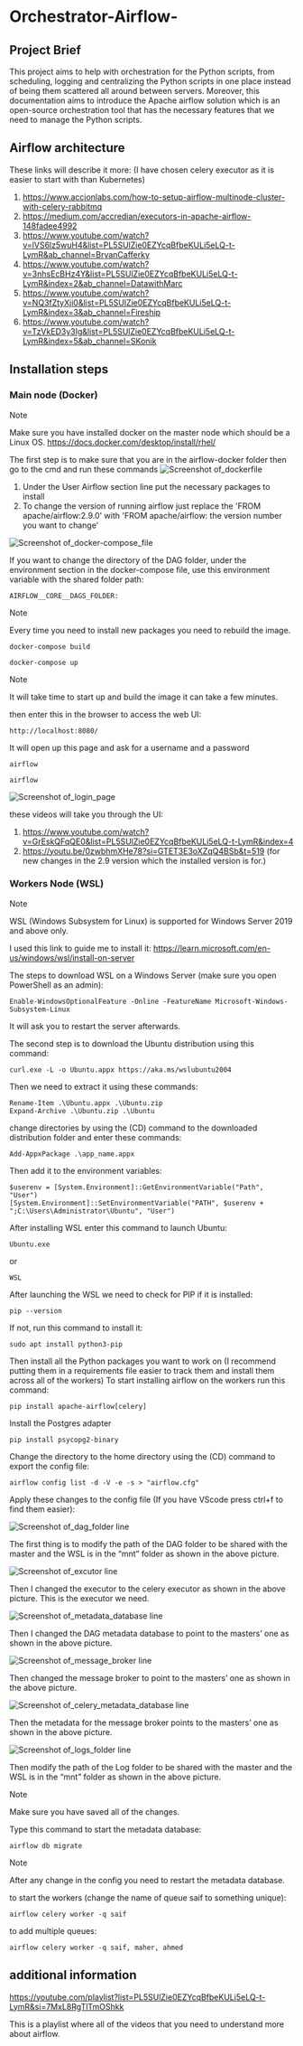 # Orchestrator-Airflow-
## Project Brief 
This project aims to help with orchestration for the Python scripts, from scheduling, logging and centralizing the Python scripts in one place instead of being them scattered all around between servers. Moreover, this documentation aims to introduce the Apache airflow solution which is an open-source orchestration tool that has the necessary features that we need to manage the Python scripts.
## Airflow architecture 
These links will describe it more: (I have chosen celery executor as it is easier to start with than Kubernetes)
1. https://www.accionlabs.com/how-to-setup-airflow-multinode-cluster-with-celery-rabbitmq
2. https://medium.com/accredian/executors-in-apache-airflow-148fadee4992
3. https://www.youtube.com/watch?v=lVS6lz5wuH4&list=PL5SUlZie0EZYcqBfbeKULi5eLQ-t-LymR&ab_channel=BryanCafferky
4. https://www.youtube.com/watch?v=3nhsEcBHz4Y&list=PL5SUlZie0EZYcqBfbeKULi5eLQ-t-LymR&index=2&ab_channel=DatawithMarc
5. https://www.youtube.com/watch?v=NQ3fZtyXji0&list=PL5SUlZie0EZYcqBfbeKULi5eLQ-t-LymR&index=3&ab_channel=Fireship
6. https://www.youtube.com/watch?v=TzVkED3y3Ig&list=PL5SUlZie0EZYcqBfbeKULi5eLQ-t-LymR&index=5&ab_channel=SKonik
## Installation steps
### Main node (Docker)
> [!NOTE]
> Make sure you have installed docker on the master node which should be a Linux OS. https://docs.docker.com/desktop/install/rhel/

The first step is to make sure that you are in the airflow-docker folder then go to the cmd and run these commands
![Screenshot of_dockerfile](images/docker_build.png)

1. Under the User Airflow section line put the necessary packages to install
2. To change the version of running airflow just replace the 'FROM apache/airflow:2.9.0' with 'FROM apache/airflow: the version number you want to change'

![Screenshot of_docker-compose_file](images/enviorment.PNG)

If you want to change the directory of the DAG folder, under the environment section in the docker-compose file, use this environment variable with the shared folder path:

```
AIRFLOW__CORE__DAGS_FOLDER:
```

> [!NOTE]
> Every time you need to install new packages you need to rebuild the image.

```
docker-compose build
```

```
docker-compose up
```
> [!NOTE]
> It will take time to start up and build the image it can take a few minutes.

then enter this in the browser to access the web UI:

```
http://localhost:8080/
```

It will open up this page and ask for a username and a password

```
airflow
```
```
airflow
```

![Screenshot of_login_page](images/login.PNG)

these videos will take you through the UI:
1. https://www.youtube.com/watch?v=GrEskQFqQE0&list=PL5SUlZie0EZYcqBfbeKULi5eLQ-t-LymR&index=4
2. https://youtu.be/0zwbhmXHe78?si=GTET3E3oXZqQ4BSb&t=519 (for new changes in the 2.9 version which the installed version is for.)

### Workers Node (WSL)

> [!NOTE]
> WSL (Windows Subsystem for Linux) is supported for Windows Server 2019 and above only.

I used this link to guide me to install it: https://learn.microsoft.com/en-us/windows/wsl/install-on-server

The steps to download WSL on a Windows Server (make sure you open PowerShell as an admin):

```
Enable-WindowsOptionalFeature -Online -FeatureName Microsoft-Windows-Subsystem-Linux
```
It will ask you to restart the server afterwards.

The second step is to download the Ubuntu distribution using this command:
```
curl.exe -L -o Ubuntu.appx https://aka.ms/wslubuntu2004
```
Then we need to extract it using these commands:
```
Rename-Item .\Ubuntu.appx .\Ubuntu.zip
Expand-Archive .\Ubuntu.zip .\Ubuntu
```
change directories by using the (CD) command to the downloaded distribution folder and enter these commands:
```
Add-AppxPackage .\app_name.appx
```
Then add it to the environment variables:
```
$userenv = [System.Environment]::GetEnvironmentVariable("Path", "User")
[System.Environment]::SetEnvironmentVariable("PATH", $userenv + ";C:\Users\Administrator\Ubuntu", "User")
```

After installing WSL enter this command to launch Ubuntu:
```
Ubuntu.exe
```
or
```
WSL
```
After launching the WSL we need to check for PIP if it is installed:
```
pip --version
```
If not, run this command to install it:
```
sudo apt install python3-pip
```

Then install all the Python packages you want to work on (I recommend putting them in a requirements file easier to track them and install them across all of the workers)
To start installing airflow on the workers run this command: 
```
pip install apache-airflow[celery]
```

Install the Postgres adapter
```
pip install psycopg2-binary
```

Change the directory to the home directory using the (CD) command to export the config file:
```
airflow config list -d -V -e -s > "airflow.cfg"
```

Apply these changes to the config file (If you have VScode press ctrl+f to find them easier):

![Screenshot of_dag_folder line](images/airflow_dags_folder.png)

The first thing is to modify the path of the DAG folder to be shared with the master and the WSL is in the “mnt” folder as shown in the above picture. 

![Screenshot of_excutor line](images/airflow_executor.png)

Then I changed the executor to the celery executor as shown in the above picture. This is the executor we need. 

![Screenshot of_metadata_database line](images/airflow_metadata_database.png)

Then I changed the DAG metadata database to point to the masters’ one as shown in the above picture.

![Screenshot of_message_broker line](images/airflow_message_broker.png)

Then changed the message broker to point to the masters’ one as shown in the above picture.

![Screenshot of_celery_metadata_database line](images/airflow_celery_metadata_database.png)

Then the metadata for the message broker points to the masters’ one as shown in the above picture.

![Screenshot of_logs_folder line](images/airflow_logs_folder.png)

Then modify the path of the Log folder to be shared with the master and the WSL is in the “mnt” folder as shown in the above picture. 

> [!NOTE]
> Make sure you have saved all of the changes.

Type this command to start the metadata database:
```
airflow db migrate
```

> [!NOTE]
> After any change in the config you need to restart the metadata database.

to start the workers (change the name of queue saif to something unique):
```
airflow celery worker -q saif
```
to add multiple queues:
```
airflow celery worker -q saif, maher, ahmed
```

## additional information

https://youtube.com/playlist?list=PL5SUlZie0EZYcqBfbeKULi5eLQ-t-LymR&si=7MxL8RgTlTmOShkk

This is a playlist where all of the videos that you need to understand more about airflow.
